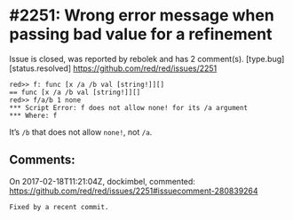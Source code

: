 
#2251: Wrong error message when passing bad value for a refinement
================================================================================
Issue is closed, was reported by rebolek and has 2 comment(s).
[type.bug] [status.resolved]
<https://github.com/red/red/issues/2251>

```
red>> f: func [x /a /b val [string!]][]
== func [x /a /b val [string!]][]
red>> f/a/b 1 none
*** Script Error: f does not allow none! for its /a argument
*** Where: f
```

It’s `/b` that does not allow `none!`, not `/a`.



Comments:
--------------------------------------------------------------------------------

On 2017-02-18T11:21:04Z, dockimbel, commented:
<https://github.com/red/red/issues/2251#issuecomment-280839264>

    Fixed by a recent commit.

